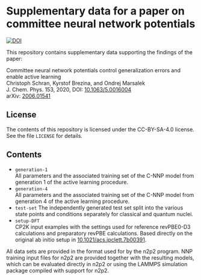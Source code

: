 # Supplementary data for a paper on committee neural network potentials

[![DOI](https://zenodo.org/badge/268366471.svg)](https://zenodo.org/badge/latestdoi/268366471)

This repository contains supplementary data supporting the findings of the paper:

Committee neural network potentials control generalization errors and enable active learning  
Christoph Schran, Kyrstof Brezina, and Ondrej Marsalek  
J. Chem. Phys. 153, 2020, DOI: [10.1063/5.0016004](https://doi.org/10.1063/5.0016004)  
arXiv: [2006.01541](https://arxiv.org/abs/2006.01541)


## License

The contents of this repository is licensed under the CC-BY-SA-4.0 license. See the file `LICENSE` for details.


## Contents

* `generation-1`  
All parameters and the associated training set of the C-NNP model from generation 1 of the active learning procedure.
* `generation-4`  
All parameters and the associated training set of the C-NNP model from generation 4 of the active learning procedure.
* `test-set`
The independently generated test set split into the various state points and conditions separately for classical and quantum nuclei.
* `setup-DFT`  
CP2K input examples with the settings used for reference revPBE0-D3 calculations and preparatory revPBE calculations. Based directly on the original ab initio setup in [10.1021/acs.jpclett.7b00391](https://www.doi.org/10.1021/acs.jpclett.7b00391).

All data sets are provided in the format used for by the n2p2 program. NNP training input files for n2p2 are provided together with the resulting models, which can be evaluated directly in n2p2 or using the LAMMPS simulation package compiled with support for n2p2.
